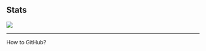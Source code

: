 <h2>Stats</h2>
<img src="https://github-readme-stats.vercel.app/api?username=hue-owo&theme=jolly&show_icons=true" style="pointer-events: none;">
<hr>
<p>How to GitHub?</p>

